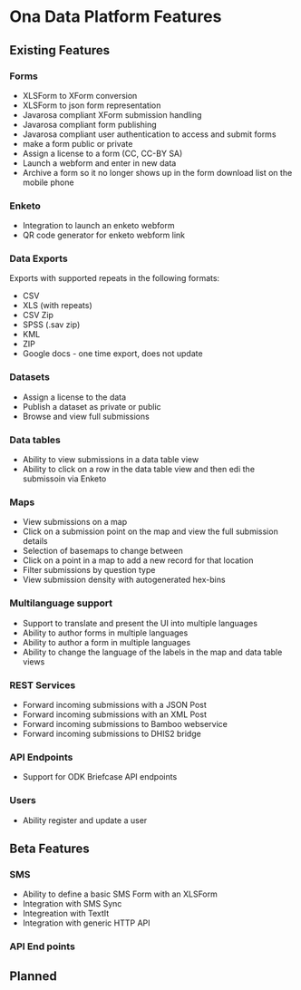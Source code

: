 # Ona Data Platform Features

## Existing Features

### Forms
* XLSForm to XForm conversion
* XLSForm to json form representation
* Javarosa compliant XForm submission handling
* Javarosa compliant form publishing
* Javarosa compliant user authentication to access and submit forms
* make a form public or private
* Assign a license to a form (CC, CC-BY SA)
* Launch a webform and enter in new data
* Archive a form so it no longer shows up in the form download list on the mobile phone


### Enketo
* Integration to launch an enketo webform
* QR code generator for enketo webform link

### Data Exports

Exports with supported repeats in the following formats:
* CSV
* XLS (with repeats)
* CSV Zip
* SPSS (.sav zip)
* KML
* ZIP
* Google docs - one time export, does not update

### Datasets
* Assign a license to the data
* Publish a dataset as private or public
* Browse and view full submissions

### Data tables
* Ability to view submissions in a data table view
* Ability to click on a row in the data table view and then edi the submissoin via Enketo

### Maps
* View submissions on a map
* Click on a submission point on the map and view the full submission details
* Selection of basemaps to change between
* Click on a point in a map to add a new record for that location
* Filter submissions by question type
* View submission density with autogenerated hex-bins


### Multilanguage support
* Support to translate and present the UI into multiple languages
* Ability to author forms in multiple languages
* Ability to author a form in multiple languages
* Ability to change the language of the labels in the map and data table views


### REST Services
* Forward incoming submissions with a JSON Post
* Forward incoming submissions with an XML Post
* Forward incoming submissions to Bamboo webservice
* Forward incoming submissions to DHIS2 bridge

### API Endpoints
* Support for ODK Briefcase API endpoints


### Users
* Ability register and update a user

## Beta Features

### SMS
* Ability to define a basic SMS Form with an XLSForm
* Integration with SMS Sync
* Integreation with TextIt
* Integration with generic HTTP API


### API End points


## Planned
